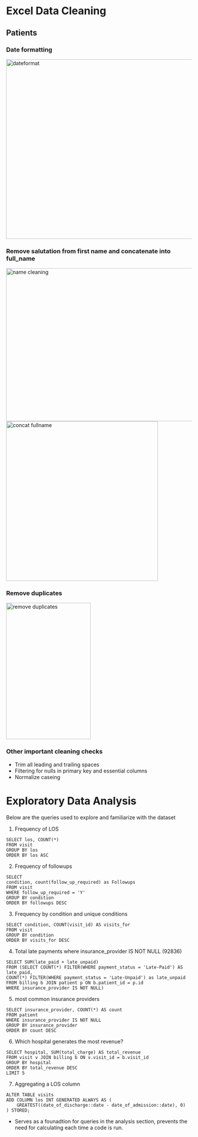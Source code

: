 # Excel Data Cleaning

## Patients
### Date formatting  
<img width="637" height="486" alt="dateformat" src="https://github.com/user-attachments/assets/e3f1ed89-95de-49b3-ade1-28a6e4167dfa" />

### Remove salutation from first name and concatenate into full_name
<img width="614" height="414" alt="name cleaning" src="https://github.com/user-attachments/assets/1815060c-43f4-4a7e-ae5b-981febbd3108" />
<img width="412" height="432" alt="concat fullname" src="https://github.com/user-attachments/assets/8c2aa902-0102-4801-89b9-f92043231822" />

### Remove duplicates
<img width="229" height="369" alt="remove duplicates" src="https://github.com/user-attachments/assets/9333315f-506f-4f26-9542-0617b9620e0e" />

### Other important cleaning checks
- Trim all leading and trailing spaces
- Filtering for nulls in primary key and essential columns
- Normalize caseing

# Exploratory Data Analysis
Below are the queries used to explore and familiarize with the dataset

1) Frequency of LOS 
```
SELECT los, COUNT(*)
FROM visit
GROUP BY los
ORDER BY los ASC
```

2) Frequency of followups
```
SELECT 
condition, count(follow_up_required) as Followups
FROM visit
WHERE follow_up_required = 'Y' 
GROUP BY condition
ORDER BY followups DESC 
```

3) Frequency by condition and unique conditions
```
SELECT condition, COUNT(visit_id) AS visits_for
FROM visit
GROUP BY condition
ORDER BY visits_for DESC
```

4) Total late payments where insurance_provider IS NOT NULL (92836)
```
SELECT SUM(late_paid + late_unpaid)
FROM (SELECT COUNT(*) FILTER(WHERE payment_status = 'Late-Paid') AS late_paid,
COUNT(*) FILTER(WHERE payment_status = 'Late-Unpaid') as late_unpaid
FROM billing b JOIN patient p ON b.patient_id = p.id
WHERE insurance_provider IS NOT NULL)
```

5) most common insurance providers
```
SELECT insurance_provider, COUNT(*) AS count
FROM patient
WHERE insurance_provider IS NOT NULL
GROUP BY insurance_provider
ORDER BY count DESC
```

6) Which hospital generates the most revenue?
```
SELECT hospital, SUM(total_charge) AS total_revenue
FROM visit v JOIN billing b ON v.visit_id = b.visit_id
GROUP BY hospital
ORDER BY total_revenue DESC
LIMIT 5
```

7) Aggregating a LOS column
```
ALTER TABLE visits
ADD COLUMN los INT GENERATED ALWAYS AS (
    GREATEST((date_of_discharge::date - date_of_admission::date), 0)
) STORED;
```
- Serves as a founadtion for queries in the analysis section, prevents the need for calculating each time a code is run. 
